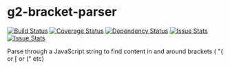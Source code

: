 # g2-bracket-parser
[![Build Status](https://travis-ci.org/DaClan008/g2-bracket-parser.svg?branch=master)](https://travis-ci.org/DaClan008/g2-bracket-parser)
[![Coverage Status](https://coveralls.io/repos/github/DaClan008/g2-bracket-parser/badge.svg?branch=master)](https://coveralls.io/github/DaClan008/g2-bracket-parser?branch=master)
[![Dependency Status](https://gemnasium.com/badges/github.com/DaClan008/g2-bracket-parser.svg)](https://gemnasium.com/github.com/DaClan008/g2-bracket-parser)
[![Issue Stats](http://issuestats.com/github/DaClan008/g2-bracket-parser/badge/pr?style=flat)](http://issuestats.com/github/DaClan008/g2-bracket-parser)
[![Issue Stats](http://issuestats.com/github/DaClan008/g2-bracket-parser/badge/issue?style=flat)](http://issuestats.com/github/DaClan008/g2-bracket-parser)

Parse through a JavaScript string to find content in and around brackets ( "{ or [ or (" etc)
